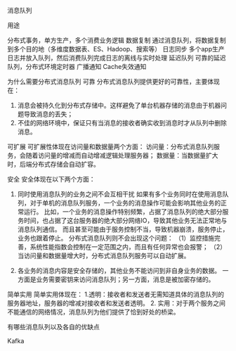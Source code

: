 消息队列

用途

分布式事务，单方生产，多个消费业务逻辑
数据复制
通过消息队列，将数据复制到多个目的地（多维度数据表、ES、Hadoop、搜索等）
日志同步
多个app生产日志并放入队列，然后消费队列完成日志的离线与实时处理
延迟队列
可靠的延迟队列，分布式环境定时器
广播通知
Cache失效通知

为什么需要分布式消息队列
可靠
分布式消息队列提供更好的可靠性，主要体现在：
1. 消息会被持久化到分布式存储中。这样避免了单台机器存储的消息由于机器问题导致消息的丢失；
2. 不佳的网络环境中，保证只有当消息的接收者确实收到消息时才从队列中删除消息。

可扩展
可扩展性体现在访问量和数据量两个方面：
访问量：分布式消息队列服务，会随着访问量的增减而自动增减逻辑处理服务器；
数据量：当数据量扩大时，后端分布式存储会自动扩容。

安全
安全体现在以下两个方面：
1. 同时使用消息队列的业务之间不会互相干扰
如果有多个业务同时在使用消息队列，对于单机的消息队列服务，一个业务的消息操作可能会影响其他业务的正常运行。
比如，一个业务的消息操作特别频繁，占据了消息队列的绝大部分服务时间，也占据了这台服务器的绝大部分网络IO，导致其他业务无法正常地与消息队列通信。
而且甚至可能由于服务控制不当，导致机器崩溃，服务停止，业务也跟着停止。
分布式消息队列则不会出现这个问题：
（1）监控措施完善，系统性能指数会控制在一定范围之内，而且有任何异常也会报警；
（2）当访问量和数据量增大时，分布式消息队列服务可以自动扩展。

2. 各业务的消息内容是安全存储的，其他业务不能访问到非自身业务的数据。
一方面是业务需要密钥来访问消息队列；另一方面，消息是被加密存储的。

简单实用
简单实用体现在：
1.透明：接收者和发送者无需知道具体的消息队列的服务器地址，服务器的增减对接收者和发送者透明。
2. 实用：对于两个服务之间不能通信的网络情况，消息队列为他们提供了恰到好处的桥梁。

有哪些消息队列以及各自的优缺点

Kafka
